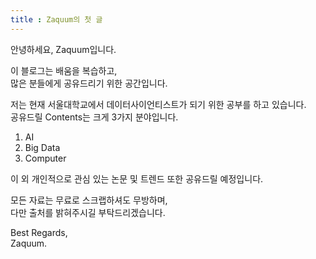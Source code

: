 ```yaml
---
title : Zaquum의 첫 글
---
```


<!--
---
layout: categories
title: Categories
date : YYYY-MM-DD HH:MM:SS +/-TTTT
icon: fas fa-stream
---
-->

안녕하세요, Zaquum입니다.

이 블로그는 배움을 복습하고,  
많은 분들에게 공유드리기 위한 공간입니다.

저는 현재 서울대학교에서 데이터사이언티스트가 되기 위한 공부를 하고 있습니다.  
공유드릴 Contents는 크게 3가지 분야입니다.

 1. AI
 2. Big Data
 3. Computer

이 외 개인적으로 관심 있는 논문 및 트렌드 또한 공유드릴 예정입니다.

모든 자료는 무료로 스크랩하셔도 무방하며,   
다만 출처를 밝혀주시길 부탁드리겠습니다.

Best Regards,  
Zaquum.